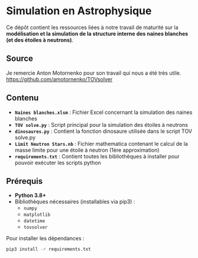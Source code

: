 # Simulation en Astrophysique

Ce dépôt contient les ressources liées à notre travail de maturité sur la **modélisation et la simulation de la structure interne des naines blanches (et des étoiles à neutrons)**.

## Source

Je remercie Anton Motornenko pour son travail qui nous a été très utile.
https://github.com/amotornenko/TOVsolver

## Contenu

- **`Naines blanches.xlsm`** : Fichier Excel concernant la simulation des naines blanches
- **`TOV solve.py`** : Script principal pour la simulation des étoiles à neutrons
- **`dinosaures.py`** : Contient la fonction dinosaure utilisée dans le script TOV solve.py
- **`Limit Neutron Stars.nb`** : Fichier mathematica contenant le calcul de la masse limite pour une étoile à neutron (1ère approximation)
- **`requirements.txt`** : Contient toutes les bibliothèques à installer pour pouvoir exécuter les scripts python

## Prérequis

- **Python 3.8+**
- Bibliothèques nécessaires (installables via pip3) :
  - `numpy`
  - `matplotlib`
  - `datetime`
  - `tovsolver`

Pour installer les dépendances : 
```bash
pip3 install -r requirements.txt
